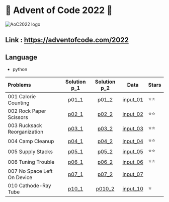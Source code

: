 # 🎄 Advent of Code 2022 🎄

![AoC2022 logo](https://raw.githubusercontent.com/orfeasa/advent-of-code-2022/master/header.png)

## Link : https://adventofcode.com/2022

## Language

* python 

Problems | Solution p_1 | Solution p_2 | Data | Stars |
:------ | :------: | :--: | :---:| ----- |
001 Calorie Counting | [p01_1](./day_1/part1.py) | [p01_2](./day_1/part2.py) | [input_01](./day_1/input.txt) | ⭐⭐
002 Rock Paper Scissors | [p02_1](./day_2/part2_1.py) | [p02_2](./day_2/part2_2.py) | [input_02](./day_2/input2.txt) | ⭐⭐
003 Rucksack Reorganization | [p03_1](./day_3/part3_1.py) | [p03_2](./day_3/part3_2.py) | [input_03](./day_3/input3.txt) | ⭐⭐
004 Camp Cleanup | [p04_1](./day_4/part4_1.py) | [p04_2](./day_4/part4_2.py) | [input_04](./day_4/input4.txt) | ⭐⭐
005 Supply Stacks | [p05_1](./day_5/part5_1.py) | [p05_2](./day_5/part5_2.py) | [input_05](./day_5/input5.txt) | ⭐⭐
006 Tuning Trouble | [p06_1](./day_6/part6_1.py) | [p06_2](./day_6/part6_2.py) | [input_06](./day_6/input6.txt) | ⭐⭐
007 No Space Left On Device | [p07_1](./day_7/part7_1.py) | [p07_2](./day_7/part7_2.py) | [input_07](./day_7/input7.txt) | 
010 Cathode-Ray Tube | [p10_1](./day_10/part10_1.py) | [p010_2](./day_10/part10_2.py) | [input_10](./day_10/input10.txt) | ⭐
